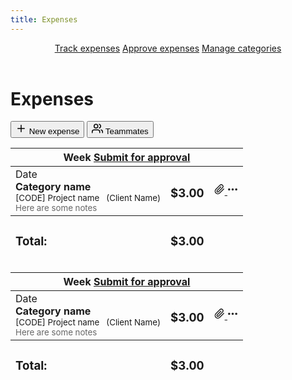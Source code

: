 ```yaml
---
title: Expenses
---
```


<header id="top-nav">
  <nav>
    <a href="#" class="is-active">Track expenses</a>
    <a href="#">Approve expenses</a>
    <a href="#">Manage categories</a>
  </nav>
</header>

<main>
  <div class="flex justify-space-between">
    <div class="flex">
      <h1>Expenses</h1>
    </div>
    <div class="flex">
      <button class="button primary">
        <svg xmlns="http://www.w3.org/2000/svg" width="18" height="18" viewBox="0 0 24 24" fill="none" stroke="currentColor" stroke-width="2" stroke-linecap="round" stroke-linejoin="round"><line x1="12" y1="5" x2="12" y2="19"></line><line x1="5" y1="12" x2="19" y2="12"></line></svg>
        New expense
      </button>
      <button class="button">
        <svg xmlns="http://www.w3.org/2000/svg" width="18" height="18" viewBox="0 0 24 24" fill="none" stroke="currentColor" stroke-width="2" stroke-linecap="round" stroke-linejoin="round"><path d="M17 21v-2a4 4 0 0 0-4-4H5a4 4 0 0 0-4 4v2"></path><circle cx="9" cy="7" r="4"></circle><path d="M23 21v-2a4 4 0 0 0-3-3.87"></path><path d="M16 3.13a4 4 0 0 1 0 7.75"></path></svg>
        Teammates
      </button>
    </div>
  </div>

  <div class="timeexpense-table-wrapper mt-16">
    <table border="0" class="table expense-table mb-16" cellpadding="0" cellspacing="0">
      <thead>
        <tr>
          <th colspan="100">
            <div class="flex justify-space-between">
              Week
              <a href="#">Submit for approval</a>
            </div>
          </th>
        </tr>
      </thead>
      <tbody>
        <tr>
          <td>
            <div class="timeexpense-row-meta">
              Date
              <div>
                <strong>Category name</strong><br>
                <small>[CODE] Project name &nbsp; (Client Name)</small><br>
                <small><span style="color:#666">Here are some notes</span></small>
              </div>
            </div>
          </td>
          <td class="no-width text-right nowrap">
            <h3>$3.00</h3>
          </td>
          <td class="no-width timeexpense-row-buttons">
            <div class="flex">
              <a href="#" class="button button-sm button-empty button-icon">
                <svg xmlns="http://www.w3.org/2000/svg" width="17" height="17" viewBox="0 0 24 24" fill="none" stroke="currentColor" stroke-width="2" stroke-linecap="round" stroke-linejoin="round"><path d="M21.44 11.05l-9.19 9.19a6 6 0 0 1-8.49-8.49l9.19-9.19a4 4 0 0 1 5.66 5.66l-9.2 9.19a2 2 0 0 1-2.83-2.83l8.49-8.48"></path></svg>
              </a>
              <a href="#" class="button button-sm button-empty button-icon">
                <svg xmlns="http://www.w3.org/2000/svg" width="17" height="17" viewBox="0 0 24 24" fill="none" stroke="currentColor" stroke-width="3" stroke-linecap="round" stroke-linejoin="round"><circle cx="12" cy="12" r="1"></circle><circle cx="20" cy="12" r="1"></circle><circle cx="4" cy="12" r="1"></circle></svg>
              </a>
            </div>
          </td>
        </tr>
      </tbody>
      <tfoot>
        <tr>
          <td class="text-right"><h3>Total:</h3></td>
          <td class="text-right"><h3>$3.00</h3></td>
          <td></td>
        </tr>
      </tfoot>
    </table>
    <table border="0" class="table expense-table" cellpadding="0" cellspacing="0">
      <thead>
        <tr>
          <th colspan="100">
            <div class="flex justify-space-between">
              Week
              <a href="#">Submit for approval</a>
            </div>
          </th>
        </tr>
      </thead>
      <tbody>
        <tr>
          <td>
            <div class="timeexpense-row-meta">
              Date
              <div>
                <strong>Category name</strong><br>
                <small>[CODE] Project name &nbsp; (Client Name)</small><br>
                <small><span style="color:#666">Here are some notes</span></small>
              </div>
            </div>
          </td>
          <td class="no-width text-right nowrap">
            <h3>$3.00</h3>
          </td>
          <td class="no-width timeexpense-row-buttons">
            <div class="flex">
              <a href="#" class="button button-sm button-empty button-icon">
                <svg xmlns="http://www.w3.org/2000/svg" width="17" height="17" viewBox="0 0 24 24" fill="none" stroke="currentColor" stroke-width="2" stroke-linecap="round" stroke-linejoin="round"><path d="M21.44 11.05l-9.19 9.19a6 6 0 0 1-8.49-8.49l9.19-9.19a4 4 0 0 1 5.66 5.66l-9.2 9.19a2 2 0 0 1-2.83-2.83l8.49-8.48"></path></svg>
              </a>
              <a href="#" class="button button-sm button-empty button-icon">
                <svg xmlns="http://www.w3.org/2000/svg" width="17" height="17" viewBox="0 0 24 24" fill="none" stroke="currentColor" stroke-width="3" stroke-linecap="round" stroke-linejoin="round"><circle cx="12" cy="12" r="1"></circle><circle cx="20" cy="12" r="1"></circle><circle cx="4" cy="12" r="1"></circle></svg>
              </a>
            </div>
          </td>
        </tr>
      </tbody>
      <tfoot>
        <tr>
          <td class="text-right"><h3>Total:</h3></td>
          <td class="text-right"><h3>$3.00</h3></td>
          <td></td>
        </tr>
      </tfoot>
    </table>
  </div>
</main>
